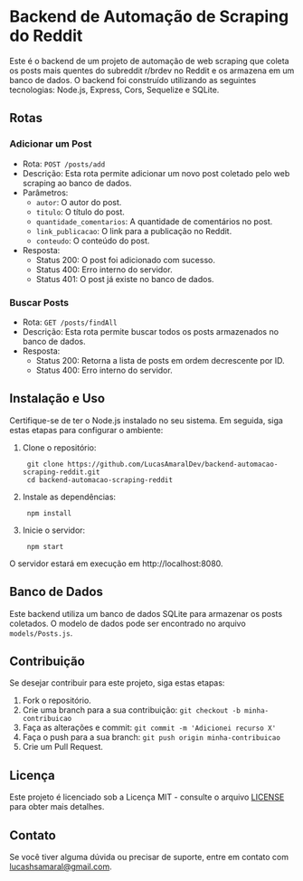 # Backend de Automação de Scraping do Reddit

Este é o backend de um projeto de automação de web scraping que coleta os posts mais quentes do subreddit r/brdev no Reddit e os armazena em um banco de dados. O backend foi construído utilizando as seguintes tecnologias: Node.js, Express, Cors, Sequelize e SQLite.

## Rotas

### Adicionar um Post

- Rota: `POST /posts/add`
- Descrição: Esta rota permite adicionar um novo post coletado pelo web scraping ao banco de dados.
- Parâmetros:
  - `autor`: O autor do post.
  - `titulo`: O título do post.
  - `quantidade_comentarios`: A quantidade de comentários no post.
  - `link_publicacao`: O link para a publicação no Reddit.
  - `conteudo`: O conteúdo do post.
- Resposta:
  - Status 200: O post foi adicionado com sucesso.
  - Status 400: Erro interno do servidor.
  - Status 401: O post já existe no banco de dados.

### Buscar Posts

- Rota: `GET /posts/findAll`
- Descrição: Esta rota permite buscar todos os posts armazenados no banco de dados.
- Resposta:
  - Status 200: Retorna a lista de posts em ordem decrescente por ID.
  - Status 400: Erro interno do servidor.

## Instalação e Uso

Certifique-se de ter o Node.js instalado no seu sistema. Em seguida, siga estas etapas para configurar o ambiente:

1. Clone o repositório:

        git clone https://github.com/LucasAmaralDev/backend-automacao-scraping-reddit.git
        cd backend-automacao-scraping-reddit

2. Instale as dependências:

        npm install

3. Inicie o servidor:

        npm start


O servidor estará em execução em http://localhost:8080.

## Banco de Dados

Este backend utiliza um banco de dados SQLite para armazenar os posts coletados. O modelo de dados pode ser encontrado no arquivo `models/Posts.js`.

## Contribuição

Se desejar contribuir para este projeto, siga estas etapas:

1. Fork o repositório.
2. Crie uma branch para a sua contribuição: `git checkout -b minha-contribuicao`
3. Faça as alterações e commit: `git commit -m 'Adicionei recurso X'`
4. Faça o push para a sua branch: `git push origin minha-contribuicao`
5. Crie um Pull Request.

## Licença

Este projeto é licenciado sob a Licença MIT - consulte o arquivo [LICENSE](LICENSE) para obter mais detalhes.

## Contato

Se você tiver alguma dúvida ou precisar de suporte, entre em contato com [lucashsamaral@gmail.com](mailto:lucashsamaral@gmail.com).

